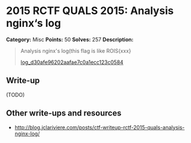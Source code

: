 # 2015 RCTF QUALS 2015: Analysis nginx‘s log

**Category:** Misc
**Points:** 50
**Solves:** 257
**Description:**

> Analysis nginx's log(this flag is like ROIS{xxx}
> 
> 
> [log_d30afe96202aafae7c0a1ecc123c0584](./log_d30afe96202aafae7c0a1ecc123c0584)


## Write-up

(TODO)

## Other write-ups and resources

* <http://blog.jclariviere.com/posts/ctf-writeup-rctf-2015-quals-analysis-nginx-log/>

